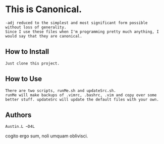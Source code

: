 This is Canonical.
==================

    -adj reduced to the simplest and most significant form possible without loss of generality.
    Since I use these files when I'm programming pretty much anything, I would say that they are canonical.

How to Install
--------------

    Just clone this project.

How to Use
----------

    There are two scripts, runMe.sh and updateSrc.sh.
    runMe will make backups of .vimrc, .bashrc, .vim and copy over some better stuff. updateSrc will update the default files with your own.

Authors
-------

    Austin.L ~D4L



cogito ergo sum, noli umquam oblivisci.
